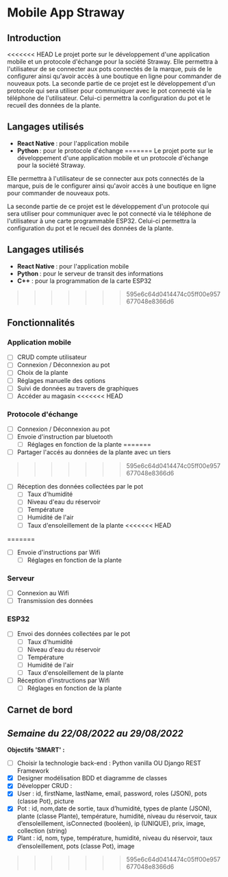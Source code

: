# Mobile App Straway

## Introduction
<<<<<<< HEAD
Le projet porte sur le développement d'une application mobile et un protocole d'échange pour la société Straway. 
 Elle permettra à l'utilisateur de se connecter aux pots connectés de la marque, puis de le configurer ainsi qu'avoir accès à une boutique en ligne pour commander de nouveaux pots.
La seconde partie de ce projet est le développement d'un protocole qui sera utiliser pour communiquer avec le pot connecté via le téléphone de l'utilisateur. Celui-ci permettra la configuration du pot et le recueil des données de la plante. 
## Langages utilisés

 - <b>React Native </b> : pour l'application mobile
 - <b>Python </b> : pour le protocole d'échange
=======
Le projet porte sur le développement d'une application mobile et un protocole d'échange pour la société Straway.

 Elle permettra à l'utilisateur de se connecter aux pots connectés de la marque, puis de le configurer ainsi qu'avoir accès à une boutique en ligne pour commander de nouveaux pots.
 
La seconde partie de ce projet est le développement d'un protocole qui sera utiliser pour communiquer avec le pot connecté via le téléphone de l'utilisateur à une carte programmable ESP32. Celui-ci permettra la configuration du pot et le recueil des données de la plante. 
## Langages utilisés

 - <b>React Native </b> : pour l'application mobile
 - <b>Python </b> : pour le serveur de transit des informations
 - <b>C++</b> : pour la programmation de la carte ESP32
>>>>>>> 595e6c64d0414474c05ff00e957677048e8366d6
## Fonctionnalités 
### Application mobile
 - [ ] CRUD compte utilisateur
 - [ ] Connexion / Déconnexion au pot
 - [ ] Choix de la plante
 - [ ] Réglages manuelle des options
 - [ ] Suivi de données au travers de graphiques
 - [ ] Accéder au magasin
<<<<<<< HEAD

### Protocole d'échange
- [ ] Connexion / Déconnexion au pot 
 - [ ] Envoie d'instruction par bluetooth
	 - [ ] Réglages en fonction de la plante
=======
 - [ ] Partager l'accés au données de la plante avec un tiers
>>>>>>> 595e6c64d0414474c05ff00e957677048e8366d6
 - [ ] Réception des données collectées par le pot
	 - [ ] Taux d'humidité
	 - [ ] Niveau d'eau du réservoir
	 - [ ] Température 
	 - [ ] Humidité de l'air
	 - [ ] Taux d'ensoleillement de la plante
<<<<<<< HEAD

=======
 - [ ] Envoie d'instructions par Wifi
	 - [ ] Réglages en fonction de la plante

### Serveur
- [ ] Connexion au Wifi
- [ ] Transmission des données

### ESP32 
- [ ] Envoi des données collectées par le pot
	 - [ ] Taux d'humidité
	 - [ ] Niveau d'eau du réservoir
	 - [ ] Température 
	 - [ ] Humidité de l'air
	 - [ ] Taux d'ensoleillement de la plante
 - [ ] Réception d'instructions par Wifi
	 - [ ] Réglages en fonction de la plante

## Carnet de bord
<i>Semaine du 22/08/2022 au 29/08/2022</i>
--
<b>Objectifs 'SMART' :</b>
- [ ] Choisir la technologie back-end : Python vanilla OU Django REST Framework 
- [X] Designer modélisation BDD et diagramme de classes 
- [X] Développer CRUD :
- [x] User : id, firstName, lastName, email, password, roles (JSON), pots (classe Pot), picture 
- [x] Pot : id, nom,date de sortie, taux d’humidité, types de plante (JSON), plante (classe Plante), température, humidité, niveau du réservoir, taux d’ensoleillement, isConnected (booléen), ip (UNIQUE), prix, image, collection (string) 
- [X] Plant : id, nom, type, température, humidité, niveau du réservoir, taux d’ensoleillement, pots (classe Pot), image
>>>>>>> 595e6c64d0414474c05ff00e957677048e8366d6
